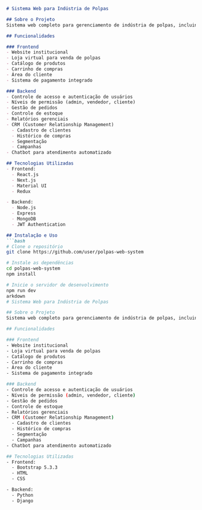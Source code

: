 ```markdown
# Sistema Web para Indústria de Polpas

## Sobre o Projeto
Sistema web completo para gerenciamento de indústria de polpas, incluindo website com e-commerce e módulos administrativos.

## Funcionalidades

### Frontend
- Website institucional
- Loja virtual para venda de polpas
- Catálogo de produtos
- Carrinho de compras
- Área do cliente
- Sistema de pagamento integrado

### Backend
- Controle de acesso e autenticação de usuários
- Níveis de permissão (admin, vendedor, cliente)
- Gestão de pedidos
- Controle de estoque
- Relatórios gerenciais
- CRM (Customer Relationship Management)
  - Cadastro de clientes
  - Histórico de compras
  - Segmentação
  - Campanhas
- Chatbot para atendimento automatizado

## Tecnologias Utilizadas
- Frontend:
  - React.js
  - Next.js
  - Material UI
  - Redux

- Backend:
  - Node.js
  - Express
  - MongoDB
  - JWT Authentication

## Instalação e Uso
```bash
# Clone o repositório
git clone https://github.com/user/polpas-web-system

# Instale as dependências
cd polpas-web-system
npm install

# Inicie o servidor de desenvolvimento
npm run dev
arkdown
# Sistema Web para Indústria de Polpas

## Sobre o Projeto
Sistema web completo para gerenciamento de indústria de polpas, incluindo website com e-commerce e módulos administrativos.

## Funcionalidades

### Frontend
- Website institucional
- Loja virtual para venda de polpas
- Catálogo de produtos
- Carrinho de compras
- Área do cliente
- Sistema de pagamento integrado

### Backend
- Controle de acesso e autenticação de usuários
- Níveis de permissão (admin, vendedor, cliente)
- Gestão de pedidos
- Controle de estoque
- Relatórios gerenciais
- CRM (Customer Relationship Management)
  - Cadastro de clientes
  - Histórico de compras
  - Segmentação
  - Campanhas
- Chatbot para atendimento automatizado

## Tecnologias Utilizadas
- Frontend:
  - Bootstrap 5.3.3
  - HTML
  - CSS

- Backend:
  - Python
  - Django  



